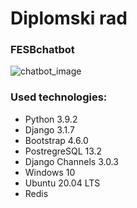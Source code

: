# Diplomski rad
### FESBchatbot

![chatbot_image](https://user-images.githubusercontent.com/37696656/125159210-4d0cb100-e176-11eb-9bad-9696c4fefb1f.png)

### Used technologies:
- Python 3.9.2
- Django 3.1.7
- Bootstrap 4.6.0
- PostregreSQL 13.2
- Django Channels 3.0.3
- Windows 10
- Ubuntu 20.04 LTS
- Redis
